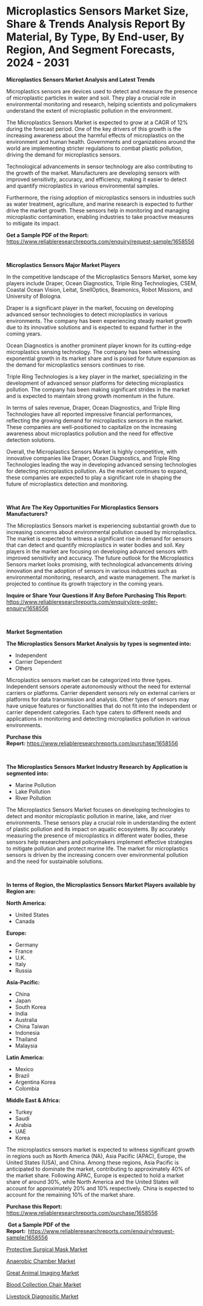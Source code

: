 <p><h1>Microplastics Sensors Market Size, Share & Trends Analysis Report By Material, By Type, By End-user, By Region, And Segment Forecasts, 2024 - 2031</h1></p><p><strong>Microplastics Sensors Market Analysis and Latest Trends</strong></p>
<p><p>Microplastics sensors are devices used to detect and measure the presence of microplastic particles in water and soil. They play a crucial role in environmental monitoring and research, helping scientists and policymakers understand the extent of microplastic pollution in the environment.</p><p>The Microplastics Sensors Market is expected to grow at a CAGR of 12% during the forecast period. One of the key drivers of this growth is the increasing awareness about the harmful effects of microplastics on the environment and human health. Governments and organizations around the world are implementing stricter regulations to combat plastic pollution, driving the demand for microplastics sensors.</p><p>Technological advancements in sensor technology are also contributing to the growth of the market. Manufacturers are developing sensors with improved sensitivity, accuracy, and efficiency, making it easier to detect and quantify microplastics in various environmental samples.</p><p>Furthermore, the rising adoption of microplastics sensors in industries such as water treatment, agriculture, and marine research is expected to further drive the market growth. These sensors help in monitoring and managing microplastic contamination, enabling industries to take proactive measures to mitigate its impact.</p></p>
<p><strong>Get a Sample PDF of the Report:&nbsp;</strong> <a href="https://www.reliableresearchreports.com/enquiry/request-sample/1658556">https://www.reliableresearchreports.com/enquiry/request-sample/1658556</a></p>
<p>&nbsp;</p>
<p><strong>Microplastics Sensors Major Market Players</strong></p>
<p><p>In the competitive landscape of the Microplastics Sensors Market, some key players include Draper, Ocean Diagnostics, Triple Ring Technologies, CSEM, Coastal Ocean Vision, Leitat, SnellOptics, Beamonics, Robot Missions, and University of Bologna. </p><p>Draper is a significant player in the market, focusing on developing advanced sensor technologies to detect microplastics in various environments. The company has been experiencing steady market growth due to its innovative solutions and is expected to expand further in the coming years.</p><p>Ocean Diagnostics is another prominent player known for its cutting-edge microplastics sensing technology. The company has been witnessing exponential growth in its market share and is poised for future expansion as the demand for microplastics sensors continues to rise.</p><p>Triple Ring Technologies is a key player in the market, specializing in the development of advanced sensor platforms for detecting microplastics pollution. The company has been making significant strides in the market and is expected to maintain strong growth momentum in the future.</p><p>In terms of sales revenue, Draper, Ocean Diagnostics, and Triple Ring Technologies have all reported impressive financial performances, reflecting the growing demand for microplastics sensors in the market. These companies are well-positioned to capitalize on the increasing awareness about microplastics pollution and the need for effective detection solutions.</p><p>Overall, the Microplastics Sensors Market is highly competitive, with innovative companies like Draper, Ocean Diagnostics, and Triple Ring Technologies leading the way in developing advanced sensing technologies for detecting microplastics pollution. As the market continues to expand, these companies are expected to play a significant role in shaping the future of microplastics detection and monitoring.</p></p>
<p>&nbsp;</p>
<p><strong>What Are The Key Opportunities For Microplastics Sensors Manufacturers?</strong></p>
<p><p>The Microplastics Sensors market is experiencing substantial growth due to increasing concerns about environmental pollution caused by microplastics. The market is expected to witness a significant rise in demand for sensors that can detect and quantify microplastics in water bodies and soil. Key players in the market are focusing on developing advanced sensors with improved sensitivity and accuracy. The future outlook for the Microplastics Sensors market looks promising, with technological advancements driving innovation and the adoption of sensors in various industries such as environmental monitoring, research, and waste management. The market is projected to continue its growth trajectory in the coming years.</p></p>
<p><strong>Inquire or Share Your Questions If Any Before Purchasing This Report:</strong> <a href="https://www.reliableresearchreports.com/enquiry/pre-order-enquiry/1658556">https://www.reliableresearchreports.com/enquiry/pre-order-enquiry/1658556</a></p>
<p>&nbsp;</p>
<p><strong>Market Segmentation</strong></p>
<p><strong>The Microplastics Sensors Market Analysis by types is segmented into:</strong></p>
<p><ul><li>Independent</li><li>Carrier Dependent</li><li>Others</li></ul></p>
<p><p>Microplastics sensors market can be categorized into three types. Independent sensors operate autonomously without the need for external carriers or platforms. Carrier dependent sensors rely on external carriers or platforms for data transmission and analysis. Other types of sensors may have unique features or functionalities that do not fit into the independent or carrier dependent categories. Each type caters to different needs and applications in monitoring and detecting microplastics pollution in various environments.</p></p>
<p><strong>Purchase this Report:&nbsp;</strong><a href="https://www.reliableresearchreports.com/purchase/1658556">https://www.reliableresearchreports.com/purchase/1658556</a></p>
<p>&nbsp;</p>
<p><strong>The Microplastics Sensors Market Industry Research by Application is segmented into:</strong></p>
<p><ul><li>Marine Pollution</li><li>Lake Pollution</li><li>River Pollution</li></ul></p>
<p><p>The Microplastics Sensors Market focuses on developing technologies to detect and monitor microplastic pollution in marine, lake, and river environments. These sensors play a crucial role in understanding the extent of plastic pollution and its impact on aquatic ecosystems. By accurately measuring the presence of microplastics in different water bodies, these sensors help researchers and policymakers implement effective strategies to mitigate pollution and protect marine life. The market for microplastics sensors is driven by the increasing concern over environmental pollution and the need for sustainable solutions.</p></p>
<p>&nbsp;</p>
<p><strong>In terms of Region, the Microplastics Sensors Market Players available by Region are:</strong></p>
<p>
    <p> <strong> North America: </strong>
        <ul>
            <li>United States</li>
            <li>Canada</li>
        </ul>
        </p> 
    <p> <strong> Europe: </strong>
        <ul>
            <li>Germany</li>
            <li>France</li>
            <li>U.K.</li>
            <li>Italy</li>
            <li>Russia</li>
        </ul>
        </p> 
    <p> <strong> Asia-Pacific: </strong>
        <ul>
            <li>China</li>
            <li>Japan</li>
            <li>South Korea</li>
            <li>India</li>
            <li>Australia</li>
            <li>China Taiwan</li>
            <li>Indonesia</li>
            <li>Thailand</li>
            <li>Malaysia</li>
        </ul>
        </p> 
    <p> <strong> Latin America: </strong>
        <ul>
            <li>Mexico</li>
            <li>Brazil</li>
            <li>Argentina Korea</li>
            <li>Colombia</li>
        </ul>
        </p> 
    <p> <strong> Middle East & Africa: </strong>
        <ul>
            <li>Turkey</li>
            <li>Saudi</li>
            <li>Arabia</li>
            <li>UAE</li>
            <li>Korea</li>
        </ul>
    </p>
    </p>
<p><p>The microplastics sensors market is expected to witness significant growth in regions such as North America (NA), Asia Pacific (APAC), Europe, the United States (USA), and China. Among these regions, Asia Pacific is anticipated to dominate the market, contributing to approximately 40% of the market share. Following APAC, Europe is expected to hold a market share of around 30%, while North America and the United States will account for approximately 20% and 10% respectively. China is expected to account for the remaining 10% of the market share.</p></p>
<p><strong>Purchase this Report: </strong><a href="https://www.reliableresearchreports.com/purchase/1658556">https://www.reliableresearchreports.com/purchase/1658556</a></p>
<p>&nbsp;<strong>Get a Sample PDF of the Report:&nbsp;&nbsp;</strong><a href="https://www.reliableresearchreports.com/enquiry/request-sample/1658556">https://www.reliableresearchreports.com/enquiry/request-sample/1658556</a></p>
<p><strong></strong></p>
<p><p><a href="https://medium.com/@marcellakin2023/protective-surgical-mask-market-size-cagr-trends-2024-2030-e348d28821fc">Protective Surgical Mask Market</a></p><p><a href="https://medium.com/@joycelucas56/anaerobic-chamber-market-report-reveals-the-latest-trends-and-growth-opportunities-of-this-market-407d36b55205">Anaerobic Chamber Market</a></p><p><a href="https://medium.com/@susanwest38/great-animal-imaging-market-analysis-its-cagr-market-segmentation-and-global-industry-overview-a68888b32726">Great Animal Imaging Market</a></p><p><a href="https://medium.com/@joycelucas56/blood-collection-chair-market-trends-forecast-and-competitive-analysis-to-2031-cf9a79039189">Blood Collection Chair Market</a></p><p><a href="https://medium.com/@susanwest38/livestock-diagnositic-market-analysis-its-cagr-market-segmentation-and-global-industry-overview-9d7e64c7143f">Livestock Diagnositic Market</a></p></p>